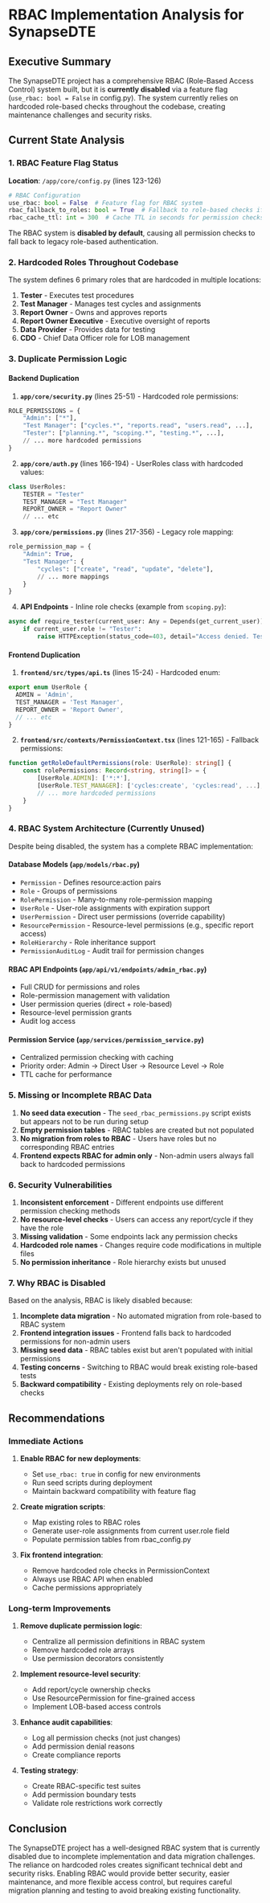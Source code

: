 # RBAC Implementation Analysis for SynapseDTE

## Executive Summary

The SynapseDTE project has a comprehensive RBAC (Role-Based Access Control) system built, but it is **currently disabled** via a feature flag (`use_rbac: bool = False` in config.py). The system currently relies on hardcoded role-based checks throughout the codebase, creating maintenance challenges and security risks.

## Current State Analysis

### 1. RBAC Feature Flag Status

**Location**: `/app/core/config.py` (lines 123-126)
```python
# RBAC Configuration
use_rbac: bool = False  # Feature flag for RBAC system
rbac_fallback_to_roles: bool = True  # Fallback to role-based checks if RBAC fails
rbac_cache_ttl: int = 300  # Cache TTL in seconds for permission checks
```

The RBAC system is **disabled by default**, causing all permission checks to fall back to legacy role-based authentication.

### 2. Hardcoded Roles Throughout Codebase

The system defines 6 primary roles that are hardcoded in multiple locations:

1. **Tester** - Executes test procedures
2. **Test Manager** - Manages test cycles and assignments
3. **Report Owner** - Owns and approves reports
4. **Report Owner Executive** - Executive oversight of reports
5. **Data Provider** - Provides data for testing
6. **CDO** - Chief Data Officer role for LOB management

### 3. Duplicate Permission Logic

#### Backend Duplication

1. **`app/core/security.py`** (lines 25-51) - Hardcoded role permissions:
```python
ROLE_PERMISSIONS = {
    "Admin": ["*"],
    "Test Manager": ["cycles.*", "reports.read", "users.read", ...],
    "Tester": ["planning.*", "scoping.*", "testing.*", ...],
    // ... more hardcoded permissions
}
```

2. **`app/core/auth.py`** (lines 166-194) - UserRoles class with hardcoded values:
```python
class UserRoles:
    TESTER = "Tester"
    TEST_MANAGER = "Test Manager"
    REPORT_OWNER = "Report Owner"
    // ... etc
```

3. **`app/core/permissions.py`** (lines 217-356) - Legacy role mapping:
```python
role_permission_map = {
    "Admin": True,
    "Test Manager": {
        "cycles": ["create", "read", "update", "delete"],
        // ... more mappings
    }
}
```

4. **API Endpoints** - Inline role checks (example from `scoping.py`):
```python
async def require_tester(current_user: Any = Depends(get_current_user)) -> Any:
    if current_user.role != "Tester":
        raise HTTPException(status_code=403, detail="Access denied. Tester role required.")
```

#### Frontend Duplication

1. **`frontend/src/types/api.ts`** (lines 15-24) - Hardcoded enum:
```typescript
export enum UserRole {
  ADMIN = 'Admin',
  TEST_MANAGER = 'Test Manager',
  REPORT_OWNER = 'Report Owner',
  // ... etc
}
```

2. **`frontend/src/contexts/PermissionContext.tsx`** (lines 121-165) - Fallback permissions:
```typescript
function getRoleDefaultPermissions(role: UserRole): string[] {
    const rolePermissions: Record<string, string[]> = {
        [UserRole.ADMIN]: ['*:*'],
        [UserRole.TEST_MANAGER]: ['cycles:create', 'cycles:read', ...],
        // ... more hardcoded permissions
    }
}
```

### 4. RBAC System Architecture (Currently Unused)

Despite being disabled, the system has a complete RBAC implementation:

#### Database Models (`app/models/rbac.py`)
- `Permission` - Defines resource:action pairs
- `Role` - Groups of permissions
- `RolePermission` - Many-to-many role-permission mapping
- `UserRole` - User-role assignments with expiration support
- `UserPermission` - Direct user permissions (override capability)
- `ResourcePermission` - Resource-level permissions (e.g., specific report access)
- `RoleHierarchy` - Role inheritance support
- `PermissionAuditLog` - Audit trail for permission changes

#### RBAC API Endpoints (`app/api/v1/endpoints/admin_rbac.py`)
- Full CRUD for permissions and roles
- Role-permission management with validation
- User permission queries (direct + role-based)
- Resource-level permission grants
- Audit log access

#### Permission Service (`app/services/permission_service.py`)
- Centralized permission checking with caching
- Priority order: Admin → Direct User → Resource Level → Role
- TTL cache for performance

### 5. Missing or Incomplete RBAC Data

1. **No seed data execution** - The `seed_rbac_permissions.py` script exists but appears not to be run during setup
2. **Empty permission tables** - RBAC tables are created but not populated
3. **No migration from roles to RBAC** - Users have roles but no corresponding RBAC entries
4. **Frontend expects RBAC for admin only** - Non-admin users always fall back to hardcoded permissions

### 6. Security Vulnerabilities

1. **Inconsistent enforcement** - Different endpoints use different permission checking methods
2. **No resource-level checks** - Users can access any report/cycle if they have the role
3. **Missing validation** - Some endpoints lack any permission checks
4. **Hardcoded role names** - Changes require code modifications in multiple files
5. **No permission inheritance** - Role hierarchy exists but unused

### 7. Why RBAC is Disabled

Based on the analysis, RBAC is likely disabled because:

1. **Incomplete data migration** - No automated migration from role-based to RBAC system
2. **Frontend integration issues** - Frontend falls back to hardcoded permissions for non-admin users
3. **Missing seed data** - RBAC tables exist but aren't populated with initial permissions
4. **Testing concerns** - Switching to RBAC would break existing role-based tests
5. **Backward compatibility** - Existing deployments rely on role-based checks

## Recommendations

### Immediate Actions

1. **Enable RBAC for new deployments**:
   - Set `use_rbac: true` in config for new environments
   - Run seed scripts during deployment
   - Maintain backward compatibility with feature flag

2. **Create migration scripts**:
   - Map existing roles to RBAC roles
   - Generate user-role assignments from current user.role field
   - Populate permission tables from rbac_config.py

3. **Fix frontend integration**:
   - Remove hardcoded role checks in PermissionContext
   - Always use RBAC API when enabled
   - Cache permissions appropriately

### Long-term Improvements

1. **Remove duplicate permission logic**:
   - Centralize all permission definitions in RBAC system
   - Remove hardcoded role arrays
   - Use permission decorators consistently

2. **Implement resource-level security**:
   - Add report/cycle ownership checks
   - Use ResourcePermission for fine-grained access
   - Implement LOB-based access controls

3. **Enhance audit capabilities**:
   - Log all permission checks (not just changes)
   - Add permission denial reasons
   - Create compliance reports

4. **Testing strategy**:
   - Create RBAC-specific test suites
   - Add permission boundary tests
   - Validate role restrictions work correctly

## Conclusion

The SynapseDTE project has a well-designed RBAC system that is currently disabled due to incomplete implementation and data migration challenges. The reliance on hardcoded roles creates significant technical debt and security risks. Enabling RBAC would provide better security, easier maintenance, and more flexible access control, but requires careful migration planning and testing to avoid breaking existing functionality.